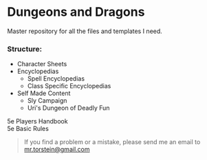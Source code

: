 # Dungeons and Dragons
Master repository for all the files and templates I need.

### Structure:
  - Character Sheets
  - Encyclopedias
    - Spell Encyclopedias
    - Class Specific Encyclopedias
  - Self Made Content
    - Sly Campaign
    - Uri's Dungeon of Deadly Fun

5e Players Handbook  
5e Basic Rules  


> If you find a problem or a mistake, please send me an email to mr.torstein@gmail.com
